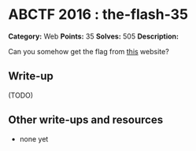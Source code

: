 # ABCTF 2016 : the-flash-35

**Category:** Web
**Points:** 35
**Solves:** 505
**Description:**

Can you somehow get the flag from [this](http://yrmyzscnvh.abctf.xyz/web2/) website?

## Write-up

(TODO)

## Other write-ups and resources

* none yet
